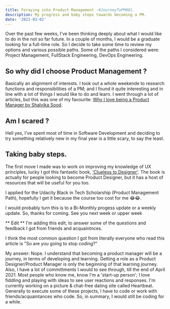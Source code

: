 ```yaml
---
title: Foraying into Product Management -#JourneyToPM001.
description: My progress and baby steps towards becoming a PM.
date: '2021-03-02'
---
```


Over the past few weeks, I've been thinking deeply about what I would like to do in the not so far future.
In a couple of months, I would be a graduate looking for a full-time role.
So I decide to take some time to review my options and various possible paths. Some of the paths I considered were: Project Management, FullStack Engineering, DevOps Engineering.

## So why did I choose Product Management ? 

Basically an alignment of interests. I took out a whole weekende to research functions and responsibilities of a PM; and I found it quite interesting and in line with a lot of things I would like to do and learn.
I went through a lot of articles, but this was one of my favourite: [Why I love being a Product Manager by Shalvika Sood](https://medium.com/unboxing-product-management/why-i-love-being-a-product-manager-3ffcc8eb6155).

## Am I scared ?

Hell yes, I've spent most of time in Software Development and deciding to try something relatively new in my final year is a little scary, to say the least.

## Taking baby steps.

The first move I made was to work on improving my knowledge of UX principles, lucky I got this fantastic book, ['Clueless to Designer'](https://selar.co/cluelesstodesigner). The book is actually for people looking to become Product Designer, but it has a host of resources that will be useful for you too.

I applied for the Udacity Black in Tech Scholarship (Product Management Path), hopefully I get it because the course too cost for me 😂😂.

I would probably turn this is to a Bi-Monthly progess update or a weekly update. So, thanks for coming. See you next week or upper week

** Edit **
I'm adding this edit, to answer some of the questions and feedback I got from friends and acquaintnces.

I think the most common question I got from literally everyone who read this article is "So are you going to stop coding?"

My answer: Nope. I understand that becoming a product manager will be a journey, in terms of developing and learning. Getting a role as a Product Designer/Product Manager is only the beginning of that learning journey. Also, I have a lot of committments I would to see through, till the end of April 2021. 
Most people who know me, know I'm a 'start-up person'; I love fiddling and playing with ideas to see user reactions and responses. I'm currently working on a picture & chat-free dating site called Heartbeat. Generally to execute some of these projects, I have to code or work with friends/acquaintances who code.
So, in summary, I would still be coding for a while.